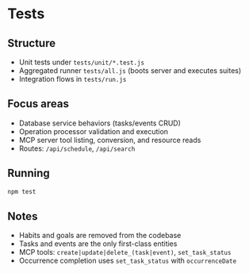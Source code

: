 # Tests

## Structure
- Unit tests under `tests/unit/*.test.js`
- Aggregated runner `tests/all.js` (boots server and executes suites)
- Integration flows in `tests/run.js`

## Focus areas
- Database service behaviors (tasks/events CRUD)
- Operation processor validation and execution
- MCP server tool listing, conversion, and resource reads
- Routes: `/api/schedule`, `/api/search`

## Running
```bash
npm test
```

## Notes
- Habits and goals are removed from the codebase
- Tasks and events are the only first-class entities
- MCP tools: `create|update|delete_(task|event)`, `set_task_status`
- Occurrence completion uses `set_task_status` with `occurrenceDate`
